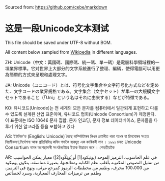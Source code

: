 Sourced from: https://github.com/cebe/markdown

这是一段Unicode文本测试
===============================

This file should be saved under UTF-8 without BOM.

All content below sampled from [Wikipedia](https://en.wikipedia.org/wiki/Unicode) in different languages.

ZH:
Unicode（中文：萬國碼、國際碼、統一碼、單一碼）是電腦科學領域裡的一項業界標準。它对世界上大部分的文字系統進行了整理、編碼，使得電腦可以用更為簡單的方式來呈現和處理文字。

JA:
Unicode（ユニコード）とは、符号化文字集合や文字符号化方式などを定めた、文字コードの業界規格である。文字集合（文字セット）が単一の大規模文字セットであること（「Uni」という名はそれに由来する）などが特徴である。

KO:
유니코드(Unicode)는 전 세계의 모든 문자를 컴퓨터에서 일관되게 표현하고 다룰 수 있도록 설계된 산업 표준이며, 유니코드 협회(Unicode Consortium)가 제정한다. 이 표준에는 ISO 10646 문자 집합, 문자 인코딩, 문자 정보 데이터베이스, 문자들을 다루기 위한 알고리즘 등을 포함하고 있다

AS:
ইউনিক’ড (English:  Unicode) হৈছে কম্পিউটাৰৰ লিখন প্ৰণালীত থকা আখৰ বা চিনবোৰৰ সংহত নিয়মীকৰণ,নিৰ্দেশনা আৰু প্ৰতিনিধিত্ব কৰিব পৰাকৈ ব্যৱহৃত এক কাৰিকৰী মান । ১৯৯১ চনত Unicode Consortium নামৰ অপেছাদাৰী সংগঠনটোৱে ইয়াক উদ্ভাৱন কৰে । শেহতীয়াকৈ

AR:
في علم الحاسوب، الترميز الموحد (يونيكود[1] أو يُونِكُود[2]) معيار يمكن الحواسيب من تمثيل النصوص المكتوبة بأغلب نظم الكتابة ومعالجتها، بصورة متناسقة. يتكون يونيكود من 100،000 محرف، وطقم من مخططات الرموز كمرجع مرئي، ونهج في الترميز، وطقم من ترميزات المحارف المعيارية، وسرد لخصائص
